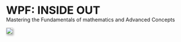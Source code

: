 
<div style="font-size: 30px; font-weight: bold">WPF: INSIDE OUT</div>
Mastering the Fundamentals of mathematics and Advanced Concepts

<img src="https://user-images.githubusercontent.com/52397976/233013124-aecc6f04-0b56-491e-a123-b26f01d46c64.png"
     style="border: 1px solid #cccccc; max-width:400px; box-shadow:2px 3px 5px 0px #aaaaaa;"/>


